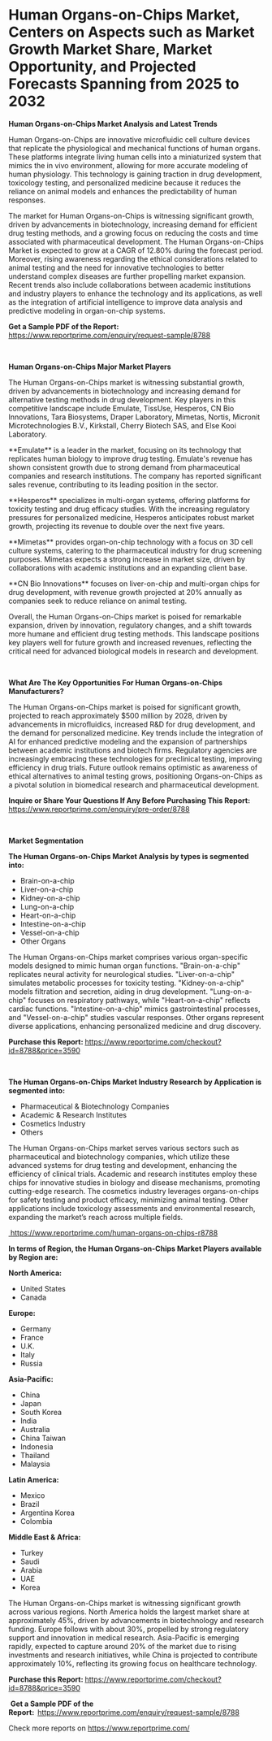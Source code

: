 <p><h1>Human Organs-on-Chips Market, Centers on Aspects such as Market Growth Market Share, Market Opportunity, and Projected Forecasts Spanning from 2025 to 2032</h1></p><p><strong>Human Organs-on-Chips Market Analysis and Latest Trends</strong></p>
<p><p>Human Organs-on-Chips are innovative microfluidic cell culture devices that replicate the physiological and mechanical functions of human organs. These platforms integrate living human cells into a miniaturized system that mimics the in vivo environment, allowing for more accurate modeling of human physiology. This technology is gaining traction in drug development, toxicology testing, and personalized medicine because it reduces the reliance on animal models and enhances the predictability of human responses.</p><p>The market for Human Organs-on-Chips is witnessing significant growth, driven by advancements in biotechnology, increasing demand for efficient drug testing methods, and a growing focus on reducing the costs and time associated with pharmaceutical development. The Human Organs-on-Chips Market is expected to grow at a CAGR of 12.80% during the forecast period. Moreover, rising awareness regarding the ethical considerations related to animal testing and the need for innovative technologies to better understand complex diseases are further propelling market expansion. Recent trends also include collaborations between academic institutions and industry players to enhance the technology and its applications, as well as the integration of artificial intelligence to improve data analysis and predictive modeling in organ-on-chip systems.</p></p>
<p><strong>Get a Sample PDF of the Report:&nbsp;</strong> <a href="https://www.reportprime.com/enquiry/request-sample/8788?utm_campaign=2116&utm_medium=2&utm_source=Github&utm_content=ia&utm_term=20032025&utm_id=human-organs-on-chips">https://www.reportprime.com/enquiry/request-sample/8788</a></p>
<p>&nbsp;</p>
<p><strong>Human Organs-on-Chips Major Market Players</strong></p>
<p><p>The Human Organs-on-Chips market is witnessing substantial growth, driven by advancements in biotechnology and increasing demand for alternative testing methods in drug development. Key players in this competitive landscape include Emulate, TissUse, Hesperos, CN Bio Innovations, Tara Biosystems, Draper Laboratory, Mimetas, Nortis, Micronit Microtechnologies B.V., Kirkstall, Cherry Biotech SAS, and Else Kooi Laboratory.</p><p>**Emulate** is a leader in the market, focusing on its technology that replicates human biology to improve drug testing. Emulate's revenue has shown consistent growth due to strong demand from pharmaceutical companies and research institutions. The company has reported significant sales revenue, contributing to its leading position in the sector.</p><p>**Hesperos** specializes in multi-organ systems, offering platforms for toxicity testing and drug efficacy studies. With the increasing regulatory pressures for personalized medicine, Hesperos anticipates robust market growth, projecting its revenue to double over the next five years. </p><p>**Mimetas** provides organ-on-chip technology with a focus on 3D cell culture systems, catering to the pharmaceutical industry for drug screening purposes. Mimetas expects a strong increase in market size, driven by collaborations with academic institutions and an expanding client base.</p><p>**CN Bio Innovations** focuses on liver-on-chip and multi-organ chips for drug development, with revenue growth projected at 20% annually as companies seek to reduce reliance on animal testing. </p><p>Overall, the Human Organs-on-Chips market is poised for remarkable expansion, driven by innovation, regulatory changes, and a shift towards more humane and efficient drug testing methods. This landscape positions key players well for future growth and increased revenues, reflecting the critical need for advanced biological models in research and development.</p></p>
<p>&nbsp;</p>
<p><strong>What Are The Key Opportunities For Human Organs-on-Chips Manufacturers?</strong></p>
<p><p>The Human Organs-on-Chips market is poised for significant growth, projected to reach approximately $500 million by 2028, driven by advancements in microfluidics, increased R&D for drug development, and the demand for personalized medicine. Key trends include the integration of AI for enhanced predictive modeling and the expansion of partnerships between academic institutions and biotech firms. Regulatory agencies are increasingly embracing these technologies for preclinical testing, improving efficiency in drug trials. Future outlook remains optimistic as awareness of ethical alternatives to animal testing grows, positioning Organs-on-Chips as a pivotal solution in biomedical research and pharmaceutical development.</p></p>
<p><strong>Inquire or Share Your Questions If Any Before Purchasing This Report:</strong> <a href="https://www.reportprime.com/enquiry/pre-order/8788?utm_campaign=2116&utm_medium=2&utm_source=Github&utm_content=ia&utm_term=20032025&utm_id=human-organs-on-chips">https://www.reportprime.com/enquiry/pre-order/8788</a></p>
<p>&nbsp;</p>
<p><strong>Market Segmentation</strong></p>
<p><strong>The Human Organs-on-Chips Market Analysis by types is segmented into:</strong></p>
<p><ul><li>Brain-on-a-chip</li><li>Liver-on-a-chip</li><li>Kidney-on-a-chip</li><li>Lung-on-a-chip</li><li>Heart-on-a-chip</li><li>Intestine-on-a-chip</li><li>Vessel-on-a-chip</li><li>Other Organs</li></ul></p>
<p><p>The Human Organs-on-Chips market comprises various organ-specific models designed to mimic human organ functions. "Brain-on-a-chip" replicates neural activity for neurological studies. "Liver-on-a-chip" simulates metabolic processes for toxicity testing. "Kidney-on-a-chip" models filtration and secretion, aiding in drug development. "Lung-on-a-chip" focuses on respiratory pathways, while "Heart-on-a-chip" reflects cardiac functions. "Intestine-on-a-chip" mimics gastrointestinal processes, and "Vessel-on-a-chip" studies vascular responses. Other organs represent diverse applications, enhancing personalized medicine and drug discovery.</p></p>
<p><strong>Purchase this Report:&nbsp;</strong><a href="https://www.reportprime.com/checkout?id=8788&price=3590&utm_campaign=2116&utm_medium=2&utm_source=Github&utm_content=ia&utm_term=20032025&utm_id=human-organs-on-chips">https://www.reportprime.com/checkout?id=8788&price=3590</a></p>
<p>&nbsp;</p>
<p><strong>The Human Organs-on-Chips Market Industry Research by Application is segmented into:</strong></p>
<p><ul><li>Pharmaceutical & Biotechnology Companies</li><li>Academic & Research Institutes</li><li>Cosmetics Industry</li><li>Others</li></ul></p>
<p><p>The Human Organs-on-Chips market serves various sectors such as pharmaceutical and biotechnology companies, which utilize these advanced systems for drug testing and development, enhancing the efficiency of clinical trials. Academic and research institutes employ these chips for innovative studies in biology and disease mechanisms, promoting cutting-edge research. The cosmetics industry leverages organs-on-chips for safety testing and product efficacy, minimizing animal testing. Other applications include toxicology assessments and environmental research, expanding the market’s reach across multiple fields.</p></p>
<p><a href="https://www.reportprime.com/human-organs-on-chips-r8788?utm_campaign=2116&utm_medium=2&utm_source=Github&utm_content=ia&utm_term=20032025&utm_id=human-organs-on-chips">&nbsp;https://www.reportprime.com/human-organs-on-chips-r8788</a></p>
<p><strong>In terms of Region, the Human Organs-on-Chips Market Players available by Region are:</strong></p>
<p>
    <p> <strong> North America: </strong>
        <ul>
            <li>United States</li>
            <li>Canada</li>
        </ul>
        </p> 
    <p> <strong> Europe: </strong>
        <ul>
            <li>Germany</li>
            <li>France</li>
            <li>U.K.</li>
            <li>Italy</li>
            <li>Russia</li>
        </ul>
        </p> 
    <p> <strong> Asia-Pacific: </strong>
        <ul>
            <li>China</li>
            <li>Japan</li>
            <li>South Korea</li>
            <li>India</li>
            <li>Australia</li>
            <li>China Taiwan</li>
            <li>Indonesia</li>
            <li>Thailand</li>
            <li>Malaysia</li>
        </ul>
        </p> 
    <p> <strong> Latin America: </strong>
        <ul>
            <li>Mexico</li>
            <li>Brazil</li>
            <li>Argentina Korea</li>
            <li>Colombia</li>
        </ul>
        </p> 
    <p> <strong> Middle East & Africa: </strong>
        <ul>
            <li>Turkey</li>
            <li>Saudi</li>
            <li>Arabia</li>
            <li>UAE</li>
            <li>Korea</li>
        </ul>
    </p>
    </p>
<p><p>The Human Organs-on-Chips market is witnessing significant growth across various regions. North America holds the largest market share at approximately 45%, driven by advancements in biotechnology and research funding. Europe follows with about 30%, propelled by strong regulatory support and innovation in medical research. Asia-Pacific is emerging rapidly, expected to capture around 20% of the market due to rising investments and research initiatives, while China is projected to contribute approximately 10%, reflecting its growing focus on healthcare technology.</p></p>
<p><strong>Purchase this Report: </strong><a href="https://www.reportprime.com/checkout?id=8788&price=3590&utm_campaign=2116&utm_medium=2&utm_source=Github&utm_content=ia&utm_term=20032025&utm_id=human-organs-on-chips">https://www.reportprime.com/checkout?id=8788&price=3590</a></p>
<p>&nbsp;<strong>Get a Sample PDF of the Report:&nbsp;&nbsp;</strong><a href="https://www.reportprime.com/enquiry/request-sample/8788?utm_campaign=2116&utm_medium=2&utm_source=Github&utm_content=ia&utm_term=20032025&utm_id=human-organs-on-chips">https://www.reportprime.com/enquiry/request-sample/8788</a></p>
<p><strong></strong></p>
<p>Check more reports on <a href="https://www.reportprime.com/?utm_campaign=2116&utm_medium=2&utm_source=Github&utm_content=ia&utm_term=20032025&utm_id=human-organs-on-chips">https://www.reportprime.com/</a></p>